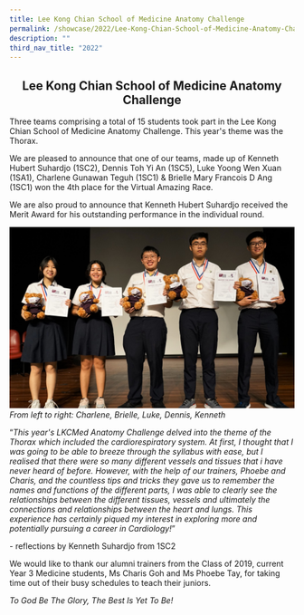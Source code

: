 ```yaml
---
title: Lee Kong Chian School of Medicine Anatomy Challenge
permalink: /showcase/2022/Lee-Kong-Chian-School-of-Medicine-Anatomy-Challenge/
description: ""
third_nav_title: "2022"
---
```

## <center> Lee Kong Chian School of Medicine Anatomy Challenge </center>

Three teams comprising a total of 15 students took part in the Lee Kong Chian School of Medicine Anatomy Challenge. This year's theme was the Thorax.

  

We are pleased to announce that one of our teams, made up of Kenneth Hubert Suhardjo (1SC2), Dennis Toh Yi An (1SC5), Luke Yoong Wen Xuan (1SA1), Charlene Gunawan Teguh (1SC1) & Brielle Mary Francois D Ang (1SC1) won the 4th place for the Virtual Amazing Race.

  

We are also proud to announce that Kenneth Hubert Suhardjo received the Merit Award for his outstanding performance in the individual round.

![](/images/Charlene%20Brielle%20Luke%20Dennis%20Kenneth%203.jpeg)
_From left to right: Charlene, Brielle, Luke, Dennis, Kenneth_

“_This year's LKCMed Anatomy Challenge delved into the theme of the Thorax which included the cardiorespiratory system. At first, I thought that I was going to be able to breeze through the syllabus with ease, but I realised that there were so many different vessels and tissues that i have never heard of before. However, with the help of our trainers, Phoebe and Charis, and the countless tips and tricks they gave us to remember the names and functions of the different parts, I was able to clearly see the relationships between the different tissues, vessels and ultimately the connections and relationships between the heart and lungs. This experience has certainly piqued my interest in exploring more and potentially pursuing a career in Cardiology!_”

\- reflections by Kenneth Suhardjo from 1SC2

  

We would like to thank our alumni trainers from the Class of 2019, current Year 3 Medicine students, Ms Charis Goh and Ms Phoebe Tay, for taking time out of their busy schedules to teach their juniors.

  

_To God Be The Glory, The Best Is Yet To Be!_
